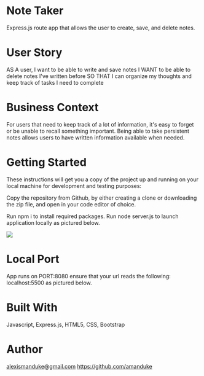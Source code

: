 

# Note Taker
Express.js route app that allows the user to create, save, and delete notes.



# User Story
AS A user, I want to be able to write and save notes
I WANT to be able to delete notes I've written before
SO THAT I can organize my thoughts and keep track of tasks I need to complete

# Business Context
For users that need to keep track of a lot of information, it's easy to forget or be unable to recall something important. Being able to take persistent notes allows users to have written information available when needed.

# Getting Started
These instructions will get you a copy of the project up and running on your local machine for development and testing purposes: 

Copy the repository from Github, by either creating a clone or downloading the zip file, and open in your code editor of choice. 

Run npm i to install required packages. 
Run node server.js to launch application locally as pictured below. 

![](note-taker-start-instructions.png)


# Local Port
App runs on PORT:8080 ensure that your url reads the following: localhost:5500 as pictured below.



# Built With
Javascript, Express.js, HTML5, CSS, Bootstrap

# Author
alexismanduke@gmail.com https://github.com/amanduke
